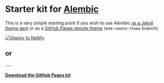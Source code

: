 # Starter kit for [Alembic](https://alembic.darn.es/)

This is a very simple starting point if you wish to use Alembic [as a Jekyll theme gem](https://alembic.darn.es/#as-a-jekyll-theme) or as a [GitHub Pages remote theme](https://github.com/daviddarnes/alembic-kit/tree/remote-theme) (see `remote-theme` branch).

[![Deploy to Netlify](https://www.netlify.com/img/deploy/button.svg)](https://app.netlify.com/start/deploy?repository=https://github.com/daviddarnes/alembic-kit)

or
---

<div id="sketch-holder"></div>
---


**[Download the GitHub Pages kit](https://github.com/daviddarnes/alembic-kit/archive/remote-theme.zip)**
<script src="https://cdnjs.cloudflare.com/ajax/libs/p5.js/0.6.1/p5.min.js"></script>
<script>
function setup() { 
	createCanvas(600, 400);
} 

function draw(){ 
	// Dibuja un nuevo background en cada frame
	background(210);
	stroke(0);
	fill(0,0,255);
	// En modo CENTER, el rectángulo se dibuja en el centro del cursor
	rectMode(CENTER);
	// mouseX y mouseY posición del ratón
	rect(mouseX,mouseY,50,50);
}
</script>
